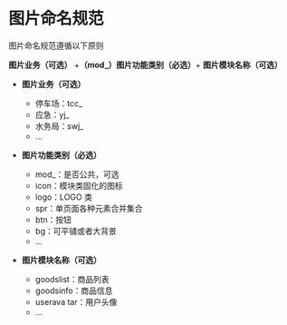 <!--
 * @Author: ReturnMars
 * @Date: 2023-06-06 09:37:16
 * @LastEditors: ReturnMars
 * @LastEditTime: 2023-06-06 09:45:59
 * @Description: 命名规范-图片命名规范
-->

# 图片命名规范

图片命名规范遵循以下原则

**图片业务（可选）** +**（mod\_）图片功能类别（必选）**+ **图片模块名称（可选）**

- **图片业务（可选）**
  - 停车场：tcc\_
  - 应急：yj\_
  - 水务局：swj\_
  - ...
- **图片功能类别（必选）**

  - mod\_：是否公共，可选
  - icon：模块类固化的图标
  - logo：LOGO 类
  - spr：单页面各种元素合并集合
  - btn：按钮
  - bg：可平铺或者大背景
  - …

- **图片模块名称（可选）**

  - goodslist：商品列表
  - goodsinfo：商品信息
  - userava tar：用户头像
  - …

